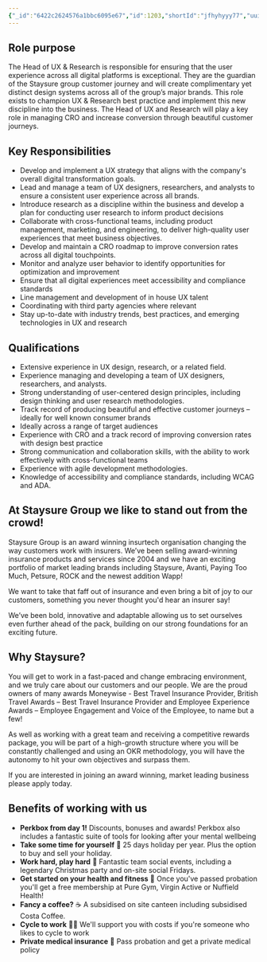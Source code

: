 ```yaml
---
{"_id":"6422c2624576a1bbc6095e67","id":1203,"shortId":"jfhyhyyy77","uuid":"6c2995bb-6f8f-48fa-922e-e90d910da763","title":{"original":"Head of UX and Research","textDescription":"Head of UX and Research","urlSlug":"head-of-ux-and-research"},"postedDate":"2023-03-26T23:00:00.000Z","directApply":false,"jobLocation":{"original":"London, Hybrid","textDescription":"Hybrid, London","locations":[{"textDescription":"London","locality":"London","countryName":"United Kingdom","countryCode":"GB","latitude":51.5074,"longitude":-0.1278}],"workplace":"PART_REMOTE"},"hiringOrganization":{"name":"Staysure group","logo":"//uxbri.org/jobs/logos/staysure-group-logo.png","id":667,"shortId":"Aa16yup6","uuid":"8298893b-537d-4f6a-9806-f0f994a8126c"},"employmentType":{"typeInfo":[{"text":"Permanent","code":"PERMANENT","type":"contract"}],"original":"Permanent","textDescription":"Permanent"},"salary":{"original":"£120000-120000","textDescription":"£120,000","currencyCode":"GBP","currancySymbol":"£","minValue":120000,"maxValue":120000},"applicationUrl":"https://careers.staysure.co.uk/jobs/2587941-head-of-ux-and-research","applicationType":"link","closedDate":"2023-04-28T00:00:00.000Z","status":"LIVE","permalink":"\"/jobs2/1203/head-of-ux-and-research\"","layout":"job"}
---
```

<h2 id="role-purpose">Role purpose</h2>
<p>The Head of UX &amp; Research is responsible for ensuring that the user experience across all digital platforms is exceptional. They are the guardian of the Staysure group customer journey and will create complimentary yet distinct design systems across all of the group’s major brands. This role exists to champion UX &amp; Research best practice and implement this new discipline into the business. The Head of UX and Research will play a key role in managing CRO and increase conversion through beautiful customer journeys.</p>
<h2 id="key-responsibilities">Key Responsibilities</h2>
<ul>
<li>Develop and implement a UX strategy that aligns with the company's overall digital transformation goals.</li>
<li>Lead and manage a team of UX designers, researchers, and analysts to ensure a consistent user experience across all brands.</li>
<li>Introduce research as a discipline within the business and develop a plan for conducting user research to inform product decisions</li>
<li>Collaborate with cross-functional teams, including product management, marketing, and engineering, to deliver high-quality user experiences that meet business objectives.</li>
<li>Develop and maintain a CRO roadmap to improve conversion rates across all digital touchpoints.</li>
<li>Monitor and analyze user behavior to identify opportunities for optimization and improvement</li>
<li>Ensure that all digital experiences meet accessibility and compliance standards</li>
<li>Line management and development of in house UX talent</li>
<li>Coordinating with third party agencies where relevant</li>
<li>Stay up-to-date with industry trends, best practices, and emerging technologies in UX and research</li>
</ul>
<h2 id="qualifications">Qualifications</h2>
<ul>
<li>Extensive experience in UX design, research, or a related field.</li>
<li>Experience managing and developing a team of UX designers, researchers, and analysts.</li>
<li>Strong understanding of user-centered design principles, including design thinking and user research methodologies.</li>
<li>Track record of producing beautiful and effective customer journeys – ideally for well known consumer brands</li>
<li>Ideally across a range of target audiences</li>
<li>Experience with CRO and a track record of improving conversion rates with design best practice</li>
<li>Strong communication and collaboration skills, with the ability to work effectively with cross-functional teams</li>
<li>Experience with agile development methodologies.</li>
<li>Knowledge of accessibility and compliance standards, including WCAG and ADA.</li>
</ul>
<h2 id="at-staysure-group-we-like-to-stand-out-from-the-crowd">At Staysure Group we like to stand out from the crowd!</h2>
<p>Staysure Group is an award winning insurtech organisation changing the way customers work with insurers. We’ve been selling award-winning insurance products and services since 2004 and we have an exciting portfolio of market leading brands including Staysure, Avanti, Paying Too Much, Petsure, ROCK and the newest addition Wapp!</p>
<p>We want to take that faff out of insurance and even bring a bit of joy to our customers, something you never thought you'd hear an insurer say!</p>
<p>We’ve been bold, innovative and adaptable allowing us to set ourselves even further ahead of the pack, building on our strong foundations for an exciting future.</p>
<h2 id="why-staysure">Why Staysure?</h2>
<p>You will get to work in a fast-paced and change embracing environment, and we truly care about our customers and our people. We are the proud owners of many awards Moneywise - Best Travel Insurance Provider, British Travel Awards – Best Travel Insurance Provider and Employee Experience Awards – Employee Engagement and Voice of the Employee, to name but a few!</p>
<p>As well as working with a great team and receiving a competitive rewards package, you will be part of a high-growth structure where you will be constantly challenged and using an OKR methodology, you will have the autonomy to hit your own objectives and surpass them.</p>
<p>If you are interested in joining an award winning, market leading business please apply today. </p>
<h2 id="benefits-of-working-with-us">Benefits of working with us</h2>
<ul>
<li><strong>Perkbox from day 1!</strong>
Discounts, bonuses and awards! 
Perkbox also includes a fantastic suite of tools for looking after your mental wellbeing</li>
<li><strong>Take some time for yourself</strong> 🛫
25 days holiday per year. Plus the option to buy and sell your holiday.</li>
<li><strong>Work hard, play hard</strong> 💃
Fantastic team social events, including a legendary Christmas party and on-site social Fridays.</li>
<li><strong>Get started on your health and fitness</strong> 💪
Once you've passed probation you'll get a free membership at Pure Gym, Virgin Active or Nuffield Health!</li>
<li><strong>Fancy a coffee?</strong> ☕️
A subsidised on site canteen including subsidised Costa Coffee. </li>
<li><strong>Cycle to work</strong> 🚴‍♀️
We'll support you with costs if you're someone who likes to cycle to work</li>
<li><strong>Private medical insurance</strong> 🏥
Pass probation and get a private medical policy</li>
</ul>

